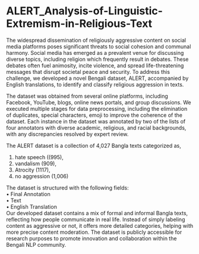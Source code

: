 # ALERT_Analysis-of-Linguistic-Extremism-in-Religious-Text
The widespread dissemination of religiously aggressive content on social media platforms poses significant threats to social cohesion and communal harmony. Social media has emerged as a prevalent venue for discussing diverse topics, including religion which frequently result in debates. These debates often fuel animosity, incite violence, and spread life-threatening messages that disrupt societal peace and security. To address this challenge, we developed a novel Bengali dataset, ALERT, accompanied by English translations, to identify and classify religious aggression in texts. 

The dataset was obtained from several online platforms, including Facebook, YouTube, blogs, online news portals, and group discussions. We executed multiple stages for data preprocessing, including the elimination of duplicates, special characters, emoji to improve the coherence of the dataset. Each instance in the dataset was annotated by two of the lists of four annotators with diverse academic, religious, and racial backgrounds, with any discrepancies resolved by expert review.

The ALERT dataset is a collection of 4,027 Bangla texts categorized as,
1.	hate speech ((995), 
2.	vandalism (909), 
3.	Atrocity (1117),  
4.	no aggression (1,006)
   
The dataset is structured with the following fields:<br>
•	Final Annotation<br>
•	Text<br>
•	English Translation <br>
Our developed dataset contains a mix of formal and informal Bangla texts, reflecting how people communicate in real life. Instead of simply labeling content as aggressive or not, it offers more detailed categories, helping with more precise content moderation. The dataset is publicly accessible for research purposes to promote innovation and collaboration within the Bengali NLP community.
